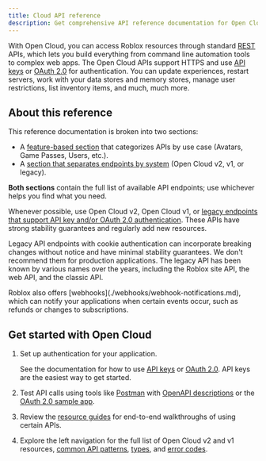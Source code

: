 ```yaml
---
title: Cloud API reference
description: Get comprehensive API reference documentation for Open Cloud.
---
```


With Open Cloud, you can access Roblox resources through standard [REST](https://en.wikipedia.org/wiki/REST) APIs, which lets you build everything from command line automation tools to complex web apps. The Open Cloud APIs support HTTPS and use [API keys](./auth/api-keys.md) or [OAuth 2.0](./auth/oauth2-overview.md) for authentication. You can update experiences, restart servers, work with your data stores and memory stores, manage user restrictions, list inventory items, and much, much more.

## About this reference

This reference documentation is broken into two sections:

- A [feature-based section](features/accounts.md) that categorizes APIs by use case (Avatars, Game Passes, Users, etc.).
- A [section that separates endpoints by system](/cloud/reference/DataStore#Cloud_ListDataStores) (Open Cloud v2, v1, or legacy).

**Both sections** contain the full list of available API endpoints; use whichever helps you find what you need.

Whenever possible, use Open Cloud v2, Open Cloud v1, or [legacy endpoints that support API key and/or OAuth 2.0 authentication](legacy.md). These APIs have strong stability guarantees and regularly add new resources.

Legacy API endpoints with cookie authentication can incorporate breaking changes without notice and have minimal stability guarantees. We don't recommend them for production applications. The legacy API has been known by various names over the years, including the Roblox site API, the web API, and the classic API.

<Alert severity="info">
Roblox also offers [webhooks](./webhooks/webhook-notifications.md), which can notify your applications when certain events occur, such as refunds or changes to subscriptions.
</Alert>

## Get started with Open Cloud

1. Set up authentication for your application.

   See the documentation for how to use [API keys](./auth/api-keys.md) or [OAuth 2.0](./auth/oauth2-overview.md). API keys are the easiest way to get started.

1. Test API calls using tools like [Postman](https://www.postman.com) with [OpenAPI descriptions](./reference/openapi.md) or the [OAuth 2.0 sample app](./auth/oauth2-sample.md).
1. Review the [resource guides](./guides/index.md) for end-to-end walkthroughs of using certain APIs.
1. Explore the left navigation for the full list of Open Cloud v2 and v1 resources, [common API patterns](./reference/patterns.md), [types](./reference/types.md), and [error codes](./reference/errors.md).
